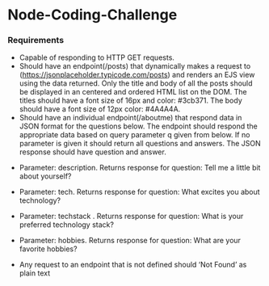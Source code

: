 # Node-Coding-Challenge

### Requirements
* Capable of responding to HTTP GET requests.
* Should have an endpoint(/posts) that dynamically makes a request to (https://jsonplaceholder.typicode.com/posts) and renders an EJS view using the data returned. Only the title and body of all the posts should be displayed in an centered and ordered HTML list on the DOM. The titles should have a font size of 16px and color: #3cb371. The body should have a font size of 12px color: #4A4A4A.
* Should have an individual endpoint(/aboutme) that respond data in JSON format for the questions below. The endpoint should respond the appropriate data based on query parameter q given from below. If no parameter is given it should return all questions and answers. The JSON response should have question and answer. 
- Parameter: description. Returns response for question: Tell me a little bit about yourself?
- Parameter: tech. Returns response for question: What excites you about technology? 
- Parameter: techstack . Returns response for question: What is your preferred technology stack?
- Parameter: hobbies. Returns response for question: What are your favorite hobbies?

- Any request to an endpoint that is not defined should ‘Not Found’ as plain text
